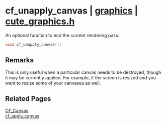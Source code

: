 # cf_unapply_canvas | [graphics](https://github.com/RandyGaul/cute_framework/blob/master/docs/graphics/README.md) | [cute_graphics.h](https://github.com/RandyGaul/cute_framework/blob/master/include/cute_graphics.h)

An optional function to end the current rendering pass.

```cpp
void cf_unapply_canvas();
```

## Remarks

This is only useful when a particular canvas needs to be destroyed, though it may be currently applied. For example, if the screen is
resized and you want to resize some of your canvases as well.

## Related Pages

[CF_Canvas](https://github.com/RandyGaul/cute_framework/blob/master/docs/graphics/cf_canvas.md)  
[cf_apply_canvas](https://github.com/RandyGaul/cute_framework/blob/master/docs/graphics/cf_apply_canvas.md)  
